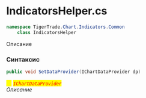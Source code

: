 
# IndicatorsHelper.cs
```csharp
namespace TigerTrade.Chart.Indicators.Common  
    class IndicatorsHelper
```

Описание

### Синтаксис
```csharp
public void SetDataProvider(IChartDataProvider dp)
```

<mark style="color:yellow;">`dp`</mark> <mark style="color:red;">*`IChartDataProvider`*</mark>  
 *Описание*  
  

                    
                    